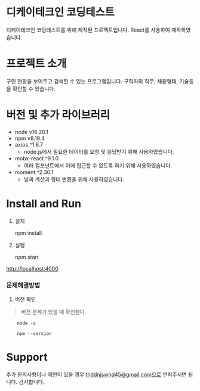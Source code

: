 # 디케이테크인 코딩테스트
디케이테크인 코딩테스트를 위해 제작된 프로젝트입니다. React를 사용하여 제작하였습니다.



# 프로젝트 소개
구인 현황을 보여주고 검색할 수 있는 프로그램입니다. 구직자의 직무, 채용형태, 기술등을 확인할 수 있습니다.


# 버전 및 추가 라이브러리
+ node v16.20.1
+ npm v8.19.4
+ axios ^1.6.7 
  + node.js에서 필요한 데이터를 요청 및 응답받기 위해 사용하였습니다.
+ mobx-react ^9.1.0
  + 여러 컴포넌트에서 이에 접근할 수 있도록 하기 위해 사용하였습니다.
+ moment ^2.30.1
  + 날짜 계산과 형태 변환을 위해 사용하였습니다.

# Install and Run
1. 설치

    npm install 

2. 실행

    npm start

<http://localhost:4000>

### 문제해결방법
1. 버전 확인

> 버전 문제가 있을 때 확인한다.

```
    node -v
```

```
    npm --version
```

# Support
추가 문의사항이나 제안이 있을 경우 thddnjswhd45@gmail.com으로 연락주시면 됩니다. 감사합니다.
